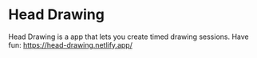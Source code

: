 # Head Drawing
Head Drawing is a app that lets you create timed drawing sessions. Have fun:
https://head-drawing.netlify.app/
